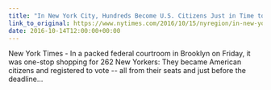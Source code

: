 ```yaml
---
title: "In New York City, Hundreds Become U.S. Citizens Just in Time to Vote"
link_to_original: https://www.nytimes.com/2016/10/15/nyregion/in-new-york-city-hundreds-become-us-citizens-just-in-time-to-vote.html)  
date: 2016-10-14T12:00:00+00:00
---
```

  
New York Times - In a packed federal courtroom in Brooklyn on Friday, it was one-stop shopping for 262 New Yorkers: They became American citizens and registered to vote -- all from their seats and just before the deadline...

 